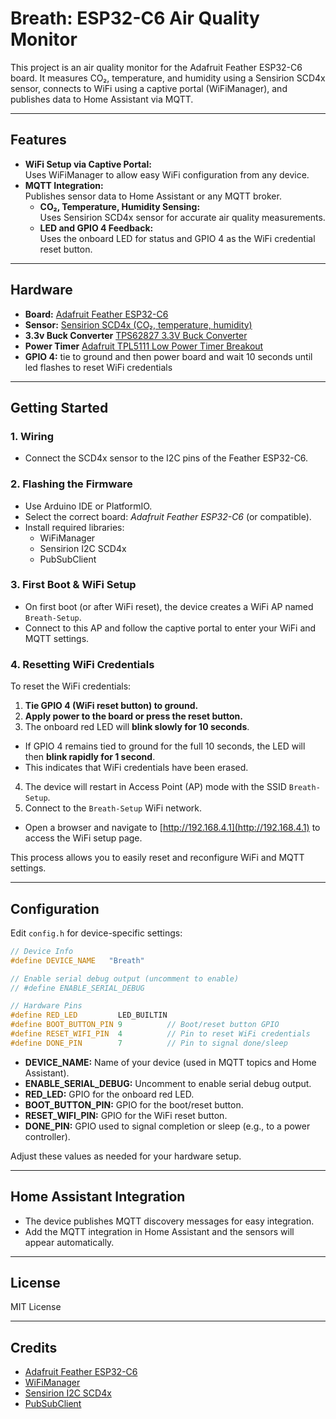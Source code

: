 # Breath: ESP32-C6 Air Quality Monitor

This project is an air quality monitor for the Adafruit Feather ESP32-C6 board. It measures CO₂, temperature, and humidity using a Sensirion SCD4x sensor, connects to WiFi using a captive portal (WiFiManager), and publishes data to Home Assistant via MQTT.

---

## Features

- **WiFi Setup via Captive Portal:**  
  Uses WiFiManager to allow easy WiFi configuration from any device.
- **MQTT Integration:**  
  Publishes sensor data to Home Assistant or any MQTT broker.  
  - **CO₂, Temperature, Humidity Sensing:**  
    Uses Sensirion SCD4x sensor for accurate air quality measurements.
  - **LED and GPIO 4 Feedback:**  
    Uses the onboard LED for status and GPIO 4 as the WiFi credential reset button.  

---

## Hardware

- **Board:** [Adafruit Feather ESP32-C6](https://www.adafruit.com/product/5933)
- **Sensor:** [Sensirion SCD4x (CO₂, temperature, humidity)](https://www.adafruit.com/product/5187)
- **3.3v Buck Converter** [TPS62827 3.3V Buck Converter](https://www.adafruit.com/product/4920)
- **Power Timer** [Adafruit TPL5111 Low Power Timer Breakout](https://www.adafruit.com/product/3573)
- **GPIO 4:** tie to ground and then power board and wait 10 seconds until led flashes to reset WiFi credentials

---

## Getting Started

### 1. **Wiring**

- Connect the SCD4x sensor to the I2C pins of the Feather ESP32-C6.

### 2. **Flashing the Firmware**

- Use Arduino IDE or PlatformIO.
- Select the correct board: *Adafruit Feather ESP32-C6* (or compatible).
- Install required libraries:
  - WiFiManager
  - Sensirion I2C SCD4x
  - PubSubClient

### 3. **First Boot & WiFi Setup**

- On first boot (or after WiFi reset), the device creates a WiFi AP named `Breath-Setup`.
- Connect to this AP and follow the captive portal to enter your WiFi and MQTT settings.

### 4. **Resetting WiFi Credentials**

To reset the WiFi credentials:

1. **Tie GPIO 4 (WiFi reset button) to ground.**
2. **Apply power to the board or press the reset button.**
3. The onboard red LED will **blink slowly for 10 seconds**.  
  - If GPIO 4 remains tied to ground for the full 10 seconds, the LED will then **blink rapidly for 1 second**.
  - This indicates that WiFi credentials have been erased.
4. The device will restart in Access Point (AP) mode with the SSID `Breath-Setup`.
5. Connect to the `Breath-Setup` WiFi network.  
  - Open a browser and navigate to [http://192.168.4.1](http://192.168.4.1) to access the WiFi setup page.

This process allows you to easily reset and reconfigure WiFi and MQTT settings.

---

## Configuration

Edit `config.h` for device-specific settings:

```cpp
// Device Info
#define DEVICE_NAME   "Breath"

// Enable serial debug output (uncomment to enable)
// #define ENABLE_SERIAL_DEBUG

// Hardware Pins
#define RED_LED         LED_BUILTIN
#define BOOT_BUTTON_PIN 9          // Boot/reset button GPIO
#define RESET_WIFI_PIN  4          // Pin to reset WiFi credentials
#define DONE_PIN        7          // Pin to signal done/sleep
```

- **DEVICE_NAME:** Name of your device (used in MQTT topics and Home Assistant).
- **ENABLE_SERIAL_DEBUG:** Uncomment to enable serial debug output.
- **RED_LED:** GPIO for the onboard red LED.
- **BOOT_BUTTON_PIN:** GPIO for the boot/reset button.
- **RESET_WIFI_PIN:** GPIO for the WiFi reset button.
- **DONE_PIN:** GPIO used to signal completion or sleep (e.g., to a power controller).

Adjust these values as needed for your hardware setup.

---

## Home Assistant Integration

- The device publishes MQTT discovery messages for easy integration.
- Add the MQTT integration in Home Assistant and the sensors will appear automatically.

---

## License

MIT License

---

## Credits

- [Adafruit Feather ESP32-C6](https://www.adafruit.com/product/5679)
- [WiFiManager](https://github.com/tzapu/WiFiManager)
- [Sensirion I2C SCD4x](https://github.com/Sensirion/arduino-i2c-scd4x)
- [PubSubClient](https://github.com/knolleary/pubsubclient)